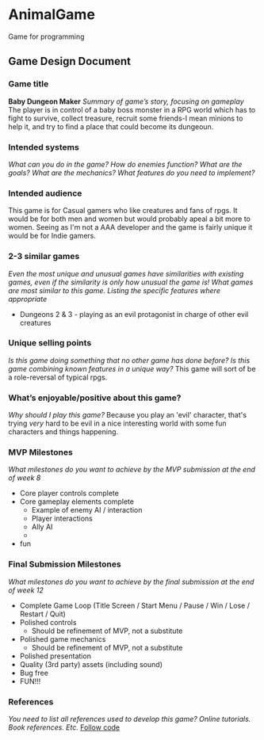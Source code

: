 # AnimalGame
Game for programming

## Game Design Document

### Game title
__Baby Dungeon Maker__
_Summary of game’s story, focusing on gameplay_
The player is in control of a baby boss monster in a RPG world which has to fight to survive, collect treasure, recruit some friends-I mean minions to help it, and try to find a place that could become its dungeoun.

### Intended systems
_What can you do in the game?  How do enemies function?  What are the goals?  What are the mechanics?  What features do you need to implement?_


### Intended audience
This game is for Casual gamers who like creatures and fans of rpgs. It would be for both men and women but would probably apeal a bit more to women. Seeing as I'm not a AAA developer and the game is fairly unique it would be for Indie gamers.

### 2-3 similar games
_Even the most unique and unusual games have similarities with existing games, even if the similarity is only how unusual the game is!  What games are most similar to this game.  Listing the specific features where appropriate_
* Dungeons 2 & 3 - playing as an evil protagonist in charge of other evil creatures

### Unique selling points
_Is this game doing something that no other game has done before?  Is this game combining known features in a unique way?_
This game will sort of be a role-reversal of typical rpgs.

### What’s enjoyable/positive about this game?
_Why should I play this game?_
Because you play an 'evil' character, that's trying _very_ hard to be evil in a nice interesting world with some fun characters and things happening.

### MVP Milestones
_What milestones do you want to achieve by the MVP submission at the end of week 8_
*	Core player controls complete
*	Core gameplay elements complete
    *	Example of enemy AI / interaction
    *	Player interactions
    * Ally AI
    * 
*  fun

### Final Submission Milestones
_What milestones do you want to achieve by the final submission at the end of week 12_
*	Complete Game Loop (Title Screen / Start Menu / Pause / Win / Lose / Restart / Quit)
*	Polished controls
    * Should be refinement of MVP, not a substitute
*	Polished game mechanics
    * Should be refinement of MVP, not a substitute
*	Polished presentation
*	Quality (3rd party) assets (including sound)
*	Bug free
*	FUN!!!

### References
_You need to list all references used to develop this game?  Online tutorials.  Book references.  Etc._
[Follow code](https://answers.unity.com/questions/274809/how-to-make-enemy-chase-player-basic-ai.html)
